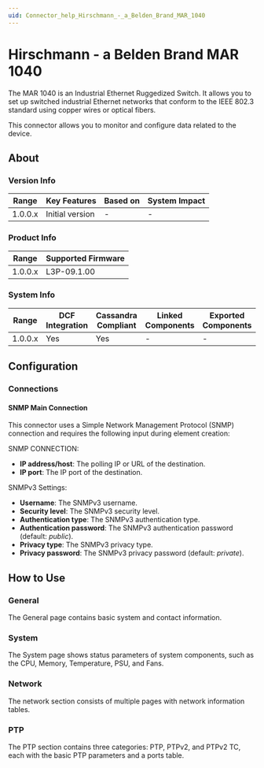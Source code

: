 ```yaml
---
uid: Connector_help_Hirschmann_-_a_Belden_Brand_MAR_1040
---
```


# Hirschmann - a Belden Brand MAR 1040

The MAR 1040 is an Industrial Ethernet Ruggedized Switch. It allows you to set up switched industrial Ethernet networks that conform to the IEEE 802.3 standard using copper wires or optical fibers.

This connector allows you to monitor and configure data related to the device.

## About

### Version Info

| Range     | Key Features     | Based on     | System Impact     |
|-----------|------------------|--------------|-------------------|
| 1.0.0.x   | Initial version  | -            | -                 |

### Product Info

| Range     | Supported Firmware     |
|-----------|------------------------|
| 1.0.0.x   | L3P-09.1.00            |

### System Info

| Range     | DCF Integration     | Cassandra Compliant     | Linked Components     | Exported Components     |
|-----------|---------------------|-------------------------|-----------------------|-------------------------|
| 1.0.0.x   | Yes                 | Yes                     | -                     | -                       |

## Configuration

### Connections

#### SNMP Main Connection

This connector uses a Simple Network Management Protocol (SNMP) connection and requires the following input during element creation:

SNMP CONNECTION:

- **IP address/host**: The polling IP or URL of the destination.
- **IP port**: The IP port of the destination.

SNMPv3 Settings:

- **Username**: The SNMPv3 username.
- **Security level**: The SNMPv3 security level.
- **Authentication type**: The SNMPv3 authentication type.
- **Authentication password**: The SNMPv3 authentication password (default: *public*).
- **Privacy type**: The SNMPv3 privacy type.
- **Privacy password**: The SNMPv3 privacy password (default: *private*).

## How to Use

### General

The General page contains basic system and contact information.

### System

The System page shows status parameters of system components, such as the CPU, Memory, Temperature, PSU, and Fans.

### Network

The network section consists of multiple pages with network information tables.

### PTP

The PTP section contains three categories: PTP, PTPv2, and PTPv2 TC, each with the basic PTP parameters and a ports table.
